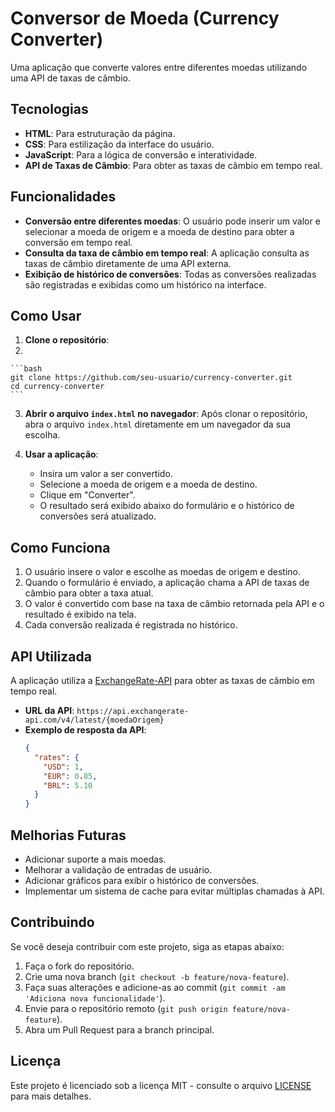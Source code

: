 # Conversor de Moeda (Currency Converter)

Uma aplicação que converte valores entre diferentes moedas utilizando uma API de taxas de câmbio.

## Tecnologias

- **HTML**: Para estruturação da página.
- **CSS**: Para estilização da interface do usuário.
- **JavaScript**: Para a lógica de conversão e interatividade.
- **API de Taxas de Câmbio**: Para obter as taxas de câmbio em tempo real.

## Funcionalidades

- **Conversão entre diferentes moedas**: O usuário pode inserir um valor e selecionar a moeda de origem e a moeda de destino para obter a conversão em tempo real.
- **Consulta da taxa de câmbio em tempo real**: A aplicação consulta as taxas de câmbio diretamente de uma API externa.
- **Exibição de histórico de conversões**: Todas as conversões realizadas são registradas e exibidas como um histórico na interface.

## Como Usar

1. **Clone o repositório**:
2. 

    ```bash
    git clone https://github.com/seu-usuario/currency-converter.git
    cd currency-converter
    ```

3. **Abrir o arquivo `index.html` no navegador**:
   Após clonar o repositório, abra o arquivo `index.html` diretamente em um navegador da sua escolha.

4. **Usar a aplicação**:
   - Insira um valor a ser convertido.
   - Selecione a moeda de origem e a moeda de destino.
   - Clique em "Converter".
   - O resultado será exibido abaixo do formulário e o histórico de conversões será atualizado.

## Como Funciona

1. O usuário insere o valor e escolhe as moedas de origem e destino.
2. Quando o formulário é enviado, a aplicação chama a API de taxas de câmbio para obter a taxa atual.
3. O valor é convertido com base na taxa de câmbio retornada pela API e o resultado é exibido na tela.
4. Cada conversão realizada é registrada no histórico.

## API Utilizada

A aplicação utiliza a [ExchangeRate-API](https://www.exchangerate-api.com/) para obter as taxas de câmbio em tempo real.

- **URL da API**: `https://api.exchangerate-api.com/v4/latest/{moedaOrigem}`
- **Exemplo de resposta da API**:
    ```json
    {
      "rates": {
        "USD": 1,
        "EUR": 0.85,
        "BRL": 5.10
      }
    }
    ```

## Melhorias Futuras

- Adicionar suporte a mais moedas.
- Melhorar a validação de entradas de usuário.
- Adicionar gráficos para exibir o histórico de conversões.
- Implementar um sistema de cache para evitar múltiplas chamadas à API.

## Contribuindo

Se você deseja contribuir com este projeto, siga as etapas abaixo:

1. Faça o fork do repositório.
2. Crie uma nova branch (`git checkout -b feature/nova-feature`).
3. Faça suas alterações e adicione-as ao commit (`git commit -am 'Adiciona nova funcionalidade'`).
4. Envie para o repositório remoto (`git push origin feature/nova-feature`).
5. Abra um Pull Request para a branch principal.

## Licença

Este projeto é licenciado sob a licença MIT - consulte o arquivo [LICENSE](LICENSE) para mais detalhes.

